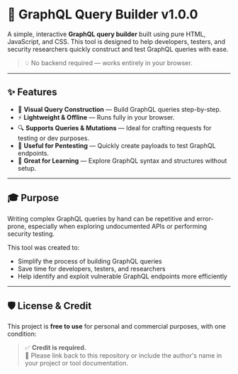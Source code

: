 # 🔧 GraphQL Query Builder v1.0.0

A simple, interactive **GraphQL query builder** built using pure HTML, JavaScript, and CSS. This tool is designed to help developers, testers, and security researchers quickly construct and test GraphQL queries with ease.

> 💡 No backend required — works entirely in your browser.

---

## ✨ Features

- 🧱 **Visual Query Construction** — Build GraphQL queries step-by-step.
- ⚡ **Lightweight & Offline** — Runs fully in your browser.
- 🔍 **Supports Queries & Mutations** — Ideal for crafting requests for testing or dev purposes.
- 🔐 **Useful for Pentesting** — Quickly create payloads to test GraphQL endpoints.
- 🧪 **Great for Learning** — Explore GraphQL syntax and structures without setup.

---

## 🎓 Purpose

Writing complex GraphQL queries by hand can be repetitive and error-prone, especially when exploring undocumented APIs or performing security testing.

This tool was created to:
- Simplify the process of building GraphQL queries
- Save time for developers, testers, and researchers
- Help identify and exploit vulnerable GraphQL endpoints more efficiently

---

## 🛡️ License & Credit

This project is **free to use** for personal and commercial purposes, with one condition:

> ✅ **Credit is required.**  
> 🙌 Please link back to this repository or include the author's name in your project or tool documentation.


